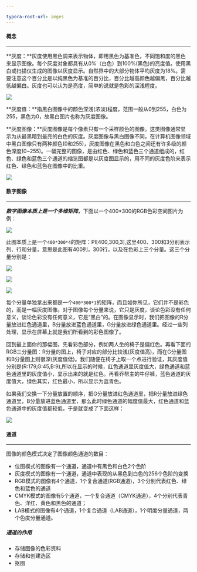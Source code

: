 ```yaml
---

typora-root-url: imges
---
```


#### 概念

------

**灰度：**灰度使用黑色调来表示物体，即用黑色为基准色，不同饱和度的黑色来显示图像。每个灰度对象都具有从0%（白色）到100%(黑色)的亮度值。使用黑白或扫描仪生成的图像以灰度显示。自然界中的大部分物体平均灰度为18%。需要注意这个百分比是以纯黑色为基准的百分比，百分比越高颜色越偏黑，百分比越低越偏白。灰度也可以认为是亮度，简单的说就是色彩的深浅程度。

![](/../images/526315-20160924125434824-91021767.jpg)

**灰度值：**指黑白图像中的颜色深浅(浓淡)程度，范围一般从0到255，白色为255，黑色为0，故黑白图片也称为灰度图像。

**灰度图像：**灰度图像是每个像素只有一个采样颜色的图像。这类图像通常显示为从最黑暗到最亮的白色的灰度。灰度图像与黑白图像不同，在计算机图像领域中黑白图像只有两种颜色(0和255)，灰度图像在黑色和白色之间还有许多级的颜色深度(0~255)。一幅完整的图像，是由红色、绿色和蓝色三个通道组成的，红色、绿色和蓝色三个通道的缩览图都是以灰度图显示的，用不同的灰度色阶来表示红色、绿色和蓝色在图像中的比重。



![](/../images/526315-20160924130257559-620316914.jpg)



#### 数字图像

------

***数字图像本质上是一个多维矩阵***，下面以一个400*300的RGB色彩空间图片为例：

![](/../images/526315-20160924123208824-389953385.jpg)

此图本质上是一个```400*300*4```的矩阵：PI[400,300,3],这里400、300和3分别表示列、行和分量，意思是此图有400列，300行，以及在色彩上三个分量。这三个分量分别是：

 ![](/../images/526315-20160924123508762-1243836811.jpg)



![](/../images/526315-20160924123516746-738090472.jpg)

![](/../images/526315-20160924123525996-575307724.jpg)

每个分量单独拿出来都是一个```400*300*1```的矩阵，而且如你所见，它们并不是彩色的，而是一幅灰度图像。对于图像每个分量来说，它只是灰度，谈论色彩没有任何意义，谈论色彩没有任何意义，它是“黑白”的。在图像显示时，我们把图像的R分量放进红色通道里，B分量放进蓝色通道里，G分量放进绿色通道里。经过一些列处理，显示在屏幕上就是我们所看到的彩色图像了。

回到最上面你的那幅图，先看彩色部分，例如两人坐的椅子是偏红色。再看下面的RGB三分量图：R分量的图上，椅子对应的部分比较浅(灰度值高)，而在G分量图和B分量图上则很深(灰度值低)。我们随便在椅子上取一个点进行验证，其灰度值分别是(R:179,G:45,B:9),所以在显示的时候，红色通道里灰度值大，绿色通道和蓝色通道里的灰度值小，显示出来的就是红色。再看乔帮主的牛仔裤，蓝色通道的灰度值大，绿色其实，红色最小，所以显示为蓝青色。

如果我们交换一下分量放置的顺序，把G分量放进红色通道里，把R分量放进绿色通道里，B分量放进蓝色通道里，那么此时绿色通道的幅度值最大，红色通道和蓝色通道中的灰度值都较低，于是就变成了下面这样：



![](/../images/526315-20160924124418418-323989606.jpg)

#### 通道

------

图像的颜色模式决定了图像颜色通道的数目：

- 位图模式的图像有一个通道，通道中有黑色和白色2个色阶
- 灰度模式的图像有一个通道，通道中表现的从黑色到白色的256个色阶的变换
- RGB模式的图像有4个通道，1个复合通道(RGB通道)，3个分别代表红色、绿色和蓝色的通道
- CMYK模式的图像有5个通道，一个复合通道（CMYK通道），4个分别代表青色、洋红、黄色和黑色的通道；
- LAB模式的图像有4个通道，1个复合通道（LAB通道），1个明度分量通道，两个色度分量通道。

##### 通道的作用

- 存储图像的色彩资料
- 存储和创建选区
- 抠图



